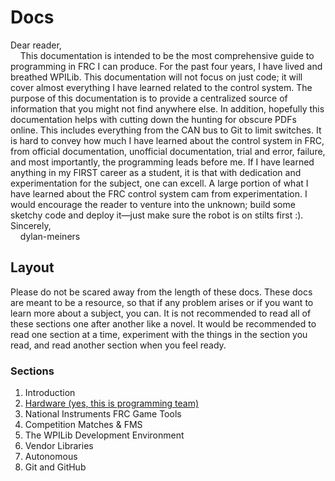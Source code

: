 # Docs
Dear reader,\
&nbsp;&nbsp;&nbsp;&nbsp;This documentation is intended to be the most comprehensive guide to programming in FRC I can produce. For the past four years, I have lived and breathed WPILib. This documentation will not focus on just code; it will cover almost everything I have learned related to the control system. The purpose of this documentation is to provide a centralized source of information that you might not find anywhere else. In addition, hopefully this documentation helps with cutting down the hunting for obscure PDFs online. This includes everything from the CAN bus to Git to limit switches. It is hard to convey how much I have learned about the control system in FRC, from official documentation, unofficial documentation, trial and error, failure, and most importantly, the programming leads before me. If I have learned anything in my FIRST career as a student, it is that with dedication and experimentation for the subject, one can excell. A large portion of what I have learned about the FRC control system cam from experimentation. I would encourage the reader to venture into the unknown; build some sketchy code and deploy it—just make sure the robot is on stilts first :).\
Sincerely,\
&nbsp;&nbsp;&nbsp;&nbsp;dylan-meiners


## Layout
Please do not be scared away from the length of these docs. These docs are meant to be a resource, so that if any problem arises or if you want to learn more about a subject, you can. It is not recommended to read all of these sections one after another like a novel. It would be recommended to read one section at a time, experiment with the things in the section you read, and read another section when you feel ready.

### Sections
1. Introduction
2. [Hardware (yes, this is programming team)](hardware.md)
3. National Instruments FRC Game Tools
4. Competition Matches & FMS
5. The WPILib Development Environment
6. Vendor Libraries
7. Autonomous
8. Git and GitHub
